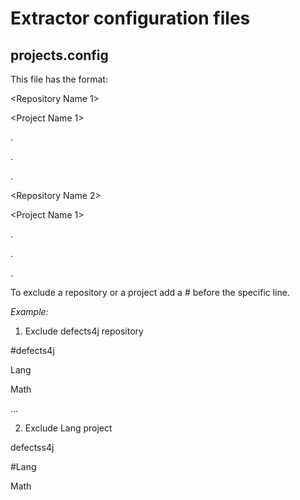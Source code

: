 # Extractor configuration files

## projects.config

This file has the format:

<Repository Name 1>

<Project Name 1>

.

.

.

<Project Name N>


<Repository Name 2>

<Project Name 1>

.

.

.

<Project Name N>


To exclude a repository or a project add a # before the specific line.

*Example:*
1) Exclude defects4j repository


#defects4j

Lang

Math

...

2) Exclude Lang project


defectss4j

#Lang

Math


